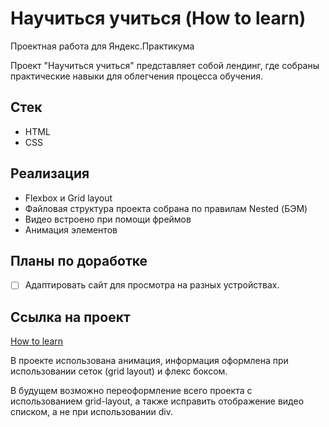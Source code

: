 # Научиться учиться (How to learn)
Проектная работа для Яндекс.Практикума

Проект "Научиться учиться" представляет собой лендинг, где собраны практические навыки для облегчения процесса обучения. 

## Стек
+ HTML
+ CSS 

## Реализация
+ Flexbox и Grid layout
+ Файловая структура проекта собрана по правилам Nested (БЭМ)
+ Видео встроено при помощи фреймов
+ Анимация элементов

## Планы по доработке
- [ ] Адаптировать сайт для просмотра на разных устройствах.

## Cсылка на проект 

[How to learn](https://delioncourts.github.io/how-to-learn/)






В проекте использована анимация, информация оформлена при использовании сеток (grid layout) и флекс боксом.

В будущем возможно переоформление всего проекта с использованием grid-layout, а также исправить отображение видео списком, а не при использовании div. 
